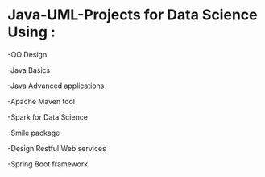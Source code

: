 # Java-UML-Projects for Data Science Using :

-OO Design

-Java Basics

-Java Advanced applications

-Apache Maven tool

-Spark for Data Science

-Smile package

-Design Restful Web services

-Spring Boot framework

